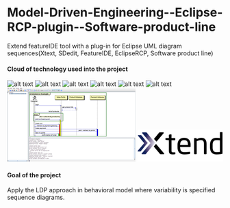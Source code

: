 Model-Driven-Engineering--Eclipse-RCP-plugin--Software-product-line
===================================================================

Extend featureIDE tool with a plug-in for Eclipse UML diagram sequences(Xtext, SDedit, FeatureIDE, EclipseRCP, Software product line)

#### Cloud of technology used into the project
![alt text](http://wwwiti.cs.uni-magdeburg.de/iti_db/research/featureide/logo/logo264.png "screen 1") ![alt text](http://beerpla.net/wp-content/uploads/2011/12/image.png "screen 1")  ![alt text](http://www.techmissus.com/wp-content/uploads/2013/02/java-1.png "screen 1")
![alt text](https://thenewcircle.com/static/images/logos/logo-uml.png "screen 1") ![alt text](http://xtext.itemis.com/binary.ashx/element=E0E0E1/~image.attribute/36523/image.gif "screen 1") ![alt text](https://yoxos.eclipsesource.com/yoxos/doc/org.eclipse.emf.feature.group/logo.png "screen 1") ![alt text](https://github.com/Kingsousse/Model-Driven-Engineering--Eclipse-RCP-plugin--Software-product-line/blob/master/screenshots/SDEdit%20screenshot.png "screen 1") ![alt text](https://github.com/Kingsousse/Model-Driven-Engineering--Eclipse-RCP-plugin--Software-product-line/blob/master/screenshots/Xtend-farbig-800.png "screen 1")
#### Goal of the project
Apply the LDP approach in behavioral model where variability is specified sequence diagrams.

